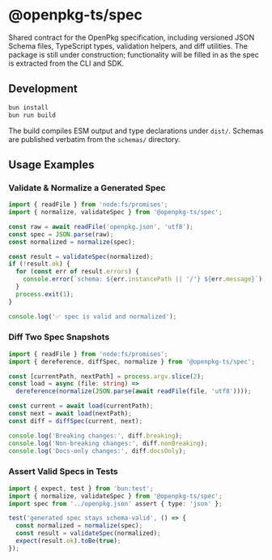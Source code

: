 # @openpkg-ts/spec

Shared contract for the OpenPkg specification, including versioned JSON Schema files, TypeScript types, validation helpers, and diff utilities. The package is still under construction; functionality will be filled in as the spec is extracted from the CLI and SDK.

## Development

```bash
bun install
bun run build
```

The build compiles ESM output and type declarations under `dist/`. Schemas are published verbatim from the `schemas/` directory.


## Usage Examples

### Validate & Normalize a Generated Spec
```ts
import { readFile } from 'node:fs/promises';
import { normalize, validateSpec } from '@openpkg-ts/spec';

const raw = await readFile('openpkg.json', 'utf8');
const spec = JSON.parse(raw);
const normalized = normalize(spec);

const result = validateSpec(normalized);
if (!result.ok) {
  for (const err of result.errors) {
    console.error(`schema: ${err.instancePath || '/'} ${err.message}`);
  }
  process.exit(1);
}

console.log('✅ spec is valid and normalized');
```

### Diff Two Spec Snapshots
```ts
import { readFile } from 'node:fs/promises';
import { dereference, diffSpec, normalize } from '@openpkg-ts/spec';

const [currentPath, nextPath] = process.argv.slice(2);
const load = async (file: string) =>
  dereference(normalize(JSON.parse(await readFile(file, 'utf8'))));

const current = await load(currentPath);
const next = await load(nextPath);
const diff = diffSpec(current, next);

console.log('Breaking changes:', diff.breaking);
console.log('Non-breaking changes:', diff.nonBreaking);
console.log('Docs-only changes:', diff.docsOnly);
```

### Assert Valid Specs in Tests
```ts
import { expect, test } from 'bun:test';
import { normalize, validateSpec } from '@openpkg-ts/spec';
import spec from '../openpkg.json' assert { type: 'json' };

test('generated spec stays schema-valid', () => {
  const normalized = normalize(spec);
  const result = validateSpec(normalized);
  expect(result.ok).toBe(true);
});
```
